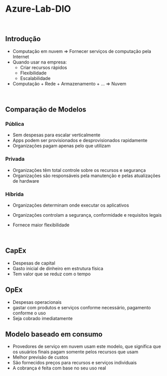 # Azure-Lab-DIO

</br>

## Introdução

- Computação em nuvem ⇒ Fornecer serviços de computação pela Internet
- Quando usar na empresa:
    - Criar recursos rápidos
    - Flexibilidade
    - Escalabilidade
- Computação + Rede + Armazenamento + …   ⇒  Nuvem

</br>

## Comparação de Modelos

### Pública

- Sem despesas para escalar verticalmente
- Apps podem ser provisionados e desprovisionados rapidamente
- Organizações pagam apenas pelo que utilizam

### Privada

- Organizações têm total controle sobre os recursos e segurança
- Organizações são responsáveis pela manutenção e pelas atualizações de hardware

### Híbrida

- Organizações determinam onde executar os aplicativos
- Organizações controlam a segurança, conformidade e requisitos legais
- Fornece maior flexibilidade

  </br>

## CapEx

- Despesas de capital
- Gasto inicial de dinheiro em estrutura física
- Tem valor que se reduz com o tempo



## OpEx

- Despesas operacionais
- gastar com produtos e serviços conforme necessário, pagamento conforme o uso
- Seja cobrado imediatamente



## Modelo baseado em consumo

- Provedores de serviço em nuvem usam este modelo, que significa que os usuários finais pagam somente pelos recursos que usam
- Melhor previsão de custos
- São fornecidos preços para recursos e serviços individuais
- A cobrança é feita com base no seu uso real
